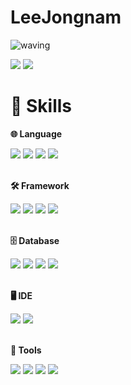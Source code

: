 # LeeJongnam
![waving](https://capsule-render.vercel.app/api?type=waving&height=200&text=Jongnam&fontAlign=74&fontAlignY=40&color=gradient)

<a href="https://www.instagram.com/deabaki_papa"><img src="https://img.shields.io/badge/Instagram-E5426E?style=&logo=Instagram&logoColor=white"/></a>
<a href="mailto:jongnam250426@gmail.com" target="_blank"><img src="https://img.shields.io/badge/Gmail-EA4335?style=&logo=Gmail&logoColor=white"/></a>

# 🌱 Skills

<strong>🌐 Language</strong>
<div>
  <img src="https://img.shields.io/badge/Python-3776AB?style=&logo=Python&logoColor=white"/>
  <img src="https://img.shields.io/badge/Dart-0175C2?style=&logo=Dart&logoColor=white"/>
  <img src="https://img.shields.io/badge/Swift-FA7343?style=&logo=Swift&logoColor=white"/>
  <img src="https://img.shields.io/badge/R-276DC3?style=&logo=R&logoColor=white"/>
</div>
<br>

<strong>🛠️ Framework</strong>
<div>
  <img src="https://img.shields.io/badge/Flutter-02569B?style=&logo=Flutter&logoColor=white"/>
  <img src="https://img.shields.io/badge/FastAPI-009688?style=&logo=FastAPI&logoColor=white"/>
  <img src="https://img.shields.io/badge/HuggingFace-FCC624?style=&logo=HuggingFace&logoColor=white"/>
  <img src="https://img.shields.io/badge/SwiftUI-1C7DF0?style=&logo=Swift&logoColor=white"/>
</div>
<br>

<strong>🗄️ Database</strong>
<div>
  <img src="https://img.shields.io/badge/MySQL-4479A1?style=&logo=MySQL&logoColor=white"/>
  <img src="https://img.shields.io/badge/SQLite-003B57?style=&logo=SQLite&logoColor=white"/>
  <img src="https://img.shields.io/badge/Firebase-FFCA28?style=&logo=Firebase&logoColor=white"/>
  <img src="https://img.shields.io/badge/Realm-39477F?style=&logo=Realm&logoColor=white"/>
</div>
<br>

<strong>🖥️ IDE</strong>
<div>
  <img src="https://img.shields.io/badge/VsCode-007ACC?style=&logo=Visual Studio Code&logoColor=white"/>
  <img src="https://img.shields.io/badge/Xcode-147EFB?style=&logo=Xcode&logoColor=white"/>
</div>
<br>

<strong>🔧 Tools</strong>
<div>
  <img src="https://img.shields.io/badge/Docker-2496ED?style=&logo=Docker&logoColor=white"/>
  <img src="https://img.shields.io/badge/Jenkins-D24939?style=&logo=Jenkins&logoColor=white"/> 
  <img src="https://img.shields.io/badge/Figma-F24E1E?style=&logo=Figma&logoColor=white"/>
  <img src="https://img.shields.io/badge/GitHub-181717?style=&logo=GitHub&logoColor=white"/>
</div>



<!--
**JIEUN24/JIEUN24** is a ✨ _special_ ✨ repository because its `README.md` (this file) appears on your GitHub profile.

Here are some ideas to get you started:

- 🔭 I’m currently working on ...
- 🌱 I’m currently learning ...
- 👯 I’m looking to collaborate on ...
- 🤔 I’m looking for help with ...
- 💬 Ask me about ...
- 📫 How to reach me: …
- 😄 Pronouns: …
- ⚡ Fun fact: …
—>
